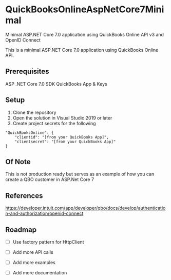 # QuickBooksOnlineAspNetCore7Minimal
Minimal ASP.NET Core 7.0 application using QuickBooks Online API v3 and OpenID Connect

This is a minimal ASP.NET Core 7.0 application using QuickBooks Online API.

## Prerequisites
ASP .NET Core 7.0 SDK
QuickBooks App & Keys

## Setup
1. Clone the repository
2. Open the solution in Visual Studio 2019 or later
3. Create project secrets for the following
```   
"QuickBooksOnline": {
	"clientid": "[from your QuickBooks App]",
	"clientsecret": "[from your QuickBooks App]"
}
```

## Of Note
This is not production ready but serves as an example of how you can create a QBO customer in ASP.Net Core 7

## References
https://developer.intuit.com/app/developer/qbo/docs/develop/authentication-and-authorization/openid-connect

## Roadmap
- [ ] Use factory pattern for HttpClient
- [ ] Add more API calls
- [ ] Add more examples
- [ ] Add more documentation

